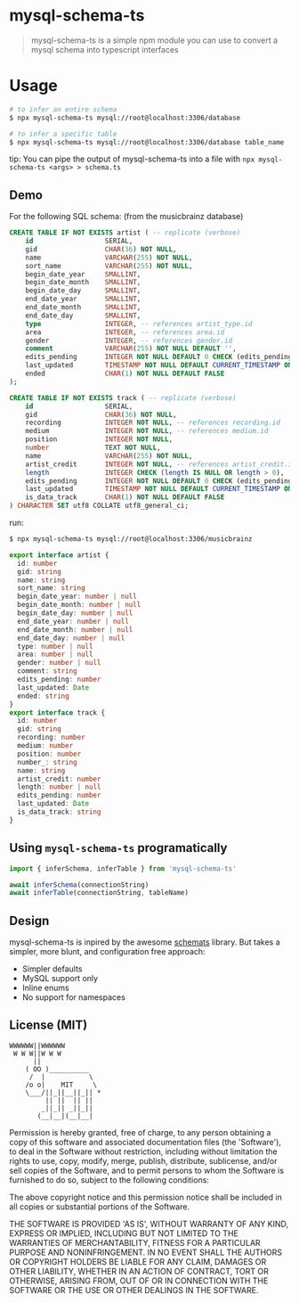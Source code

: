 # mysql-schema-ts

> mysql-schema-ts is a simple npm module you can use to convert a mysql schema into typescript interfaces

# Usage

```bash
# to infer an entire schema
$ npx mysql-schema-ts mysql://root@localhost:3306/database

# to infer a specific table
$ npx mysql-schema-ts mysql://root@localhost:3306/database table_name
```

tip: You can pipe the output of mysql-schema-ts into a file with `npx mysql-schema-ts <args> > schema.ts`

## Demo

For the following SQL schema: (from the musicbrainz database)

```sql
CREATE TABLE IF NOT EXISTS artist ( -- replicate (verbose)
    id                  SERIAL,
    gid                 CHAR(36) NOT NULL,
    name                VARCHAR(255) NOT NULL,
    sort_name           VARCHAR(255) NOT NULL,
    begin_date_year     SMALLINT,
    begin_date_month    SMALLINT,
    begin_date_day      SMALLINT,
    end_date_year       SMALLINT,
    end_date_month      SMALLINT,
    end_date_day        SMALLINT,
    type                INTEGER, -- references artist_type.id
    area                INTEGER, -- references area.id
    gender              INTEGER, -- references gender.id
    comment             VARCHAR(255) NOT NULL DEFAULT '',
    edits_pending       INTEGER NOT NULL DEFAULT 0 CHECK (edits_pending >= 0),
    last_updated        TIMESTAMP NOT NULL DEFAULT CURRENT_TIMESTAMP ON UPDATE CURRENT_TIMESTAMP,
    ended               CHAR(1) NOT NULL DEFAULT FALSE
);

CREATE TABLE IF NOT EXISTS track ( -- replicate (verbose)
    id                  SERIAL,
    gid                 CHAR(36) NOT NULL,
    recording           INTEGER NOT NULL, -- references recording.id
    medium              INTEGER NOT NULL, -- references medium.id
    position            INTEGER NOT NULL,
    number              TEXT NOT NULL,
    name                VARCHAR(255) NOT NULL,
    artist_credit       INTEGER NOT NULL, -- references artist_credit.id
    length              INTEGER CHECK (length IS NULL OR length > 0),
    edits_pending       INTEGER NOT NULL DEFAULT 0 CHECK (edits_pending >= 0),
    last_updated        TIMESTAMP NOT NULL DEFAULT CURRENT_TIMESTAMP ON UPDATE CURRENT_TIMESTAMP,
    is_data_track       CHAR(1) NOT NULL DEFAULT FALSE
) CHARACTER SET utf8 COLLATE utf8_general_ci;
```

run:

```bash
$ npx mysql-schema-ts mysql://root@localhost:3306/musicbrainz
```

```typescript
export interface artist {
  id: number
  gid: string
  name: string
  sort_name: string
  begin_date_year: number | null
  begin_date_month: number | null
  begin_date_day: number | null
  end_date_year: number | null
  end_date_month: number | null
  end_date_day: number | null
  type: number | null
  area: number | null
  gender: number | null
  comment: string
  edits_pending: number
  last_updated: Date
  ended: string
}
export interface track {
  id: number
  gid: string
  recording: number
  medium: number
  position: number
  number_: string
  name: string
  artist_credit: number
  length: number | null
  edits_pending: number
  last_updated: Date
  is_data_track: string
}
```

## Using `mysql-schema-ts` programatically

```typescript
import { inferSchema, inferTable } from 'mysql-schema-ts'

await inferSchema(connectionString)
await inferTable(connectionString, tableName)
```

## Design

mysql-schema-ts is inpired by the awesome [schemats](https://github.com/SweetIQ/schemats) library.
But takes a simpler, more blunt, and configuration free approach:

- Simpler defaults
- MySQL support only
- Inline enums
- No support for namespaces

## License (MIT)

```
WWWWWW||WWWWWW
 W W W||W W W
      ||
    ( OO )__________
     /  |           \
    /o o|    MIT     \
    \___/||_||__||_|| *
         || ||  || ||
        _||_|| _||_||
       (__|__|(__|__|
```

Permission is hereby granted, free of charge, to any person obtaining a copy of this software and associated documentation files (the 'Software'), to deal in the Software without restriction, including without limitation the rights to use, copy, modify, merge, publish, distribute, sublicense, and/or sell copies of the Software, and to permit persons to whom the Software is furnished to do so, subject to the following conditions:

The above copyright notice and this permission notice shall be included in all copies or substantial portions of the Software.

THE SOFTWARE IS PROVIDED 'AS IS', WITHOUT WARRANTY OF ANY KIND, EXPRESS OR IMPLIED, INCLUDING BUT NOT LIMITED TO THE WARRANTIES OF MERCHANTABILITY, FITNESS FOR A PARTICULAR PURPOSE AND NONINFRINGEMENT. IN NO EVENT SHALL THE AUTHORS OR COPYRIGHT HOLDERS BE LIABLE FOR ANY CLAIM, DAMAGES OR OTHER LIABILITY, WHETHER IN AN ACTION OF CONTRACT, TORT OR OTHERWISE, ARISING FROM, OUT OF OR IN CONNECTION WITH THE SOFTWARE OR THE USE OR OTHER DEALINGS IN THE SOFTWARE.
